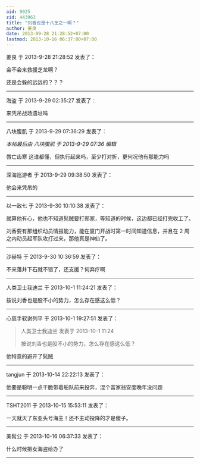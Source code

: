 ```yaml
---
aid: 9025
zid: 443963
title: "刘香也是十八芝之一啊？"
author: 姜良
date: 2013-09-28 21:28:52+07:00
lastmod: 2013-10-16 06:37:00+07:00
---
```


姜良 于 2013-9-28 21:28:52 发表了：

会不会来救援芝龙啊？

还是会躲的远远的？？？

---

海盗 于 2013-9-29 02:35:27 发表了：

来凭吊战场遗址吗

---

八块腹肌 于 2013-9-29 07:36:29 发表了：

_本帖最后由 八块腹肌 于 2013-9-29 07:36 编辑_

唇亡齿寒 这谁都懂，但执行起来吗，至少打对折，更何况他有那能力吗

---

深海巡游者 于 2013-9-29 09:38:50 发表了：

他会来凭吊的

---

以一敌七 于 2013-9-30 10:10:38 发表了：

就算他有心，他也不知道髡贼要打郑家，等知道的时候，这边都已经打完收工了。

刘香要有那组织动员情报能力，能在厦门开战时第一时间知道信息，并且在 2 周之内动员起军队攻打过来，那他真是神仙了。

---

沙赫特 于 2013-9-30 10:36:59 发表了：

不来落井下石就不错了，还支援？何弃疗啊

---

人类卫士我迪兰 于 2013-10-1 11:24:21 发表了：

按说刘香也是股不小的势力，怎么存在感这么低？

---

心慈手软谢列平 于 2013-10-1 19:27:51 发表了：

> 人类卫士我迪兰 发表于 2013-10-1 11:24
>
> 按说刘香也是股不小的势力，怎么存在感这么低？

他特意的避开了髡贼

---

tangjun 于 2013-10-14 22:22:13 发表了：

他要是聪明一点干脆带着船队前来投奔，混个富家翁安度晚年没问题

---

TSHT2011 于 2013-10-15 15:53:11 发表了：

一天就灭了东亚头号海主！还不主动投降的才是傻子。

---

美髯公 于 2013-10-16 06:37:33 发表了：

什么时候把女海盗给办了

---
